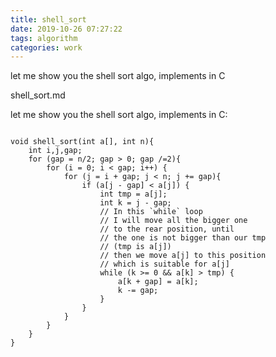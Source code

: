 ```yaml
---
title: shell_sort
date: 2019-10-26 07:27:22
tags: algorithm
categories: work
---
```


let me show you the shell sort algo, implements in C

<!--more-->

shell_sort.md

let me show you the shell sort algo, implements in C:

```

void shell_sort(int a[], int n){
	int i,j,gap;
	for (gap = n/2; gap > 0; gap /=2){
		for (i = 0; i < gap; i++) {
			for (j = i + gap; j < n; j += gap){
				if (a[j - gap] < a[j]) {
					int tmp = a[j];
					int k = j - gap;
					// In this `while` loop
					// I will move all the bigger one
					// to the rear position, until 
					// the one is not bigger than our tmp
					// (tmp is a[j])
					// then we move a[j] to this position
					// which is suitable for a[j]
					while (k >= 0 && a[k] > tmp) {
						a[k + gap] = a[k];
						k -= gap;
					}
				}
			}
		}
	}	
}

```